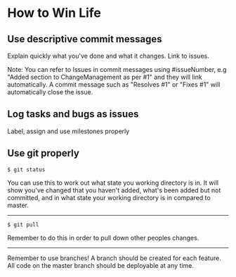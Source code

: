 # How to Win Life

## Use descriptive commit messages
Explain quickly what you've done and what it changes. Link to issues. 

Note: You can refer to Issues in commit messages using #issueNumber, e.g "Added section to ChangeManagement as per #1" and they will link automatically. A commit message such as "Resolves #1" or "Fixes #1" will automatically close the issue. 

## Log tasks and bugs as issues

Label, assign and use milestones properly

## Use git properly

    $ git status
You can use this to work out what state you working directory is in. It will show you've changed that you haven't added, what's been added but not committed, and in what state your working directory is in compared to master.
* * *
    $ git pull
Remember to do this in order to pull down other peoples changes.
* * *
Remember to use branches! A branch should be created for each feature. All code on the master branch should be deployable at any time. 
